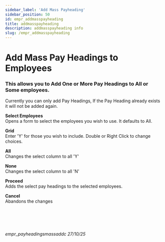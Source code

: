 ```yaml
---
sidebar_label: 'Add Mass Payheading'
sidebar_position: 50
id: empr_addmasspayheading
title: addmasspayheading
description: addmasspayheading info
slug: /empr_addmasspayheading
---
```


# Add Mass Pay Headings to Employees

### This allows you to Add One or More Pay Headings to All or Some employees.
Currently you can only add Pay Headings, If the Pay Heading already exists it will not be added again.

**Select Employees**  
Opens a form to select the employees you wish to use. It defaults to All.

**Grid**  
Enter 'Y' for those you wish to include. Double or Right Click to change choices.

**All**  
Changes the select column to all 'Y'

**None**  
Changes the select column to all 'N'

**Proceed**  
Adds the select pay headings to the selected employees.

**Cancel**  
Abandons the changes
<br/>
<br/>
<br/>
<br/>
<br/>
###### empr_payheadingsmassaddc 27/10/25